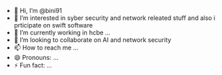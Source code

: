 - 👋 Hi, I’m @bini91
- 👀 I’m interested in syber security and network releated stuff and also i prticipate on swift software
- 🌱 I’m currently working in hcbe ...
- 💞️ I’m looking to collaborate on AI and network security
- 📫 How to reach me ...
- 😄 Pronouns: ...
- ⚡ Fun fact: ...

<!---
bini91/bini91 is a ✨ special ✨ repository because its `README.md` (this file) appears on your GitHub profile.
You can click the Preview link to take a look at your changes.
--->
